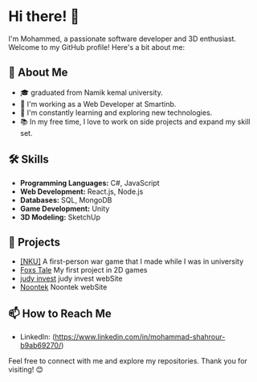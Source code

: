 # Hi there! 👋

I'm Mohammed, a passionate software developer and 3D enthusiast. Welcome to my GitHub profile! Here's a bit about me:

## 🚀 About Me
- 🎓 graduated from Namik kemal university.
- 💼 I'm working as a Web Developer at Smartinb.
- 🌱 I'm constantly learning and exploring new technologies.
- 📚 In my free time, I love to work on side projects and expand my skill set.

## 🛠️ Skills
- **Programming Languages:** C#, JavaScript
- **Web Development:** React.js, Node.js
- **Databases:** SQL, MongoDB
- **Game Development:** Unity
- **3D Modeling:** SketchUp

## 📂 Projects
- [[NKU]](https://mohmmadshahror.itch.io/nku) A first-person war game that I made while I was in university
- [Foxs Tale](https://mohmmadshahror.itch.io/foxs-tale) My first project in 2D games
- [judy invest](https://judyinvest.com) judy invest webSite
- [Noontek](https://www.noontek.net/) Noontek webSite


## 📫 How to Reach Me
- LinkedIn: (https://www.linkedin.com/in/mohammad-shahrour-b9ab69270/)


Feel free to connect with me and explore my repositories. Thank you for visiting! 😊
